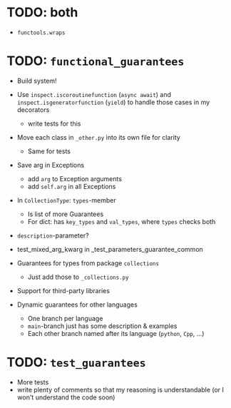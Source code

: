 # TODO: both

- `functools.wraps` 

# TODO: `functional_guarantees`

- Build system!

- Use `inspect.iscoroutinefunction` (`async await`) 
  and `inspect.isgeneratorfunction` (`yield`) to handle those cases in my
  decorators
  - write tests for this

- Move each class in `_other.py` into its own file for clarity
    - Same for tests

- Save arg in Exceptions
    - add `arg` to Exception arguments
    - add `self.arg` in all Exceptions

- In `CollectionType`: `types`-member
  - Is list of more Guarantees
  - For dict: has `key_types` and `val_types`, where `types` checks both

- `description`-parameter?

- test_mixed_arg_kwarg in _test_parameters_guarantee_common
  
- Guarantees for types from package `collections` 
  - Just add those to `_collections.py`

- Support for third-party libraries

- Dynamic guarantees for other languages
  - One branch per language
  - `main`-branch just has some description & examples
  - Each other branch named after its language (`python`, `Cpp`, ...)


# TODO: `test_guarantees`

- More tests
- write plenty of comments so that my reasoning is understandable 
   (or I won't understand the code soon)